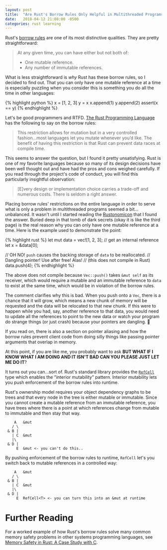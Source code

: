 ```yaml
---
layout: post
title:  "Are Rust's Borrow Rules Only Helpful in Multithreaded Programs?"
date:   2018-04-12 21:08:00 -0500
categories: rust learning
---
```


Rust's [borrow rules][borrow-rules] are one of its most distinctive qualities.
They are pretty straightforward:

> At any given time, you can have either but not both of:
> * One mutable reference.
> * Any number of immutable references.

What is less straightforward is _why_ Rust has these borrow rules, so I decided
to find out. That you can only have one mutable reference at a time is
especially puzzling when you consider this is something you do all the time in
other languages:

{% highlight python %}
x = [1, 2, 3]
y = x
x.append(1)
y.append(2)
assert(x == y)
{% endhighlight %}

Let's be good programmers and RTFD. [The Rust Programming
Language][data-race-answer] has the following to say on the borrow rules:

> This restriction allows for mutation but in a very controlled fashion...most
> languages let you mutate whenever you’d like. The benefit of having this
> restriction is that Rust can prevent data races at compile time.

This seems to answer the question, but I found it pretty unsatisfying. Rust is
one of my favorite languages because so many of its design decisions have been
well thought out and have had the pros and cons weighed carefully. If you read
through the project's code of conduct, you will find this particularly
insightful observation:

> [E]very design or implementation choice carries a trade-off and numerous
> costs. There is seldom a right answer.

Placing borrow rules' restrictions on the entire language in order to serve
what is only a problem in multithreaded programs seemed a bit... unbalanced. It
wasn't until I started reading the [Rustonomicon][nom-answer] that I found the
answer. Buried deep in that tomb of dark secrets (okay it is like the third
page) is the real reason why you can only have one mutable reference at a time.
Here is the example used to demonstrate the point:

{% highlight rust %}
let mut data = vec![1, 2, 3];
// get an internal reference
let x = &data[0];

// OH NO! `push` causes the backing storage of `data` to be reallocated.
// Dangling pointer! Use after free! Alas!
// (this does not compile in Rust)
data.push(4);
{% endhighlight %}

The above does not compile because `Vec::push()` takes `&mut self` as its
receiver, which would require a mutable and an immutable reference to `data` to
exist at the same time, which would be in violation of the borrow rules.

The comment clarifies why this is bad. When you push onto a `Vec`, there is a
chance that it will grow, which means a new chunk of memory will be requested
and the data will be relocated to that new chunk. If this were to happen while
you had, say, another reference to that data, you would need to update all the
references to point to the new data or watch your program do strange things
(or just crash) because your pointers are dangling. 🤯

If you read on, there is also a section on pointer aliasing and how the borrow
rules prevent client code from doing silly things like passing pointer
arguments that overlap in memory.

At this point, if you are like me, you probably want to ask **BUT WHAT IF I
KNOW WHAT I AM DOING AND IT ISN'T BAD CAN YOU PLEASE JUST LET ME DO IT**?

It turns out you can...sort of. Rust's standard library provides the
[`RefCell`][refcell] type which enables the "interior mutability" pattern.
Interior mutability lets you push enforcement of the borrow rules into runtime.

Rust's ownership model requires your object dependency graphs to be trees and
that every node in the tree is either mutable or immutable. Since you cannot
create a mutable reference from an immutable reference, you have trees where
there is a point at which references change from mutable to immutable and then
stay that way.

        A   &mut
       / \
     & B |
       | C  &mut
       |\
     & D |
         E  &mut <- you can't do this..

By pushing enforcement of the borrow rules to runtime, `RefCell` let's you
switch back to mutable references in a controlled way:

        A   &mut
       / \
     & B |
       | C  &mut
       |\
     & D |
         E  RefCell<T> <- you can turn this into an &mut at runtime

# Further Reading

For a worked example of how Rust's borrow rules solve many common memory safety
problems in other systems programming languages, see [Memory Safety in Rust: A
Case Study with C][case-study].

[borrow-rules]: https://doc.rust-lang.org/book/second-edition/ch04-02-references-and-borrowing.html#mutable-references
[data-race-answer]: https://doc.rust-lang.org/book/second-edition/ch04-02-references-and-borrowing.html#the-rules-of-references
[nom-answer]: https://doc.rust-lang.org/nomicon/ownership.html
[refcell]: https://doc.rust-lang.org/std/cell/struct.RefCell.html
[case-study]: http://willcrichton.net/notes/rust-memory-safety/
